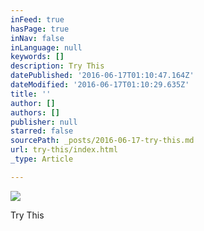 ```yaml
---
inFeed: true
hasPage: true
inNav: false
inLanguage: null
keywords: []
description: Try This
datePublished: '2016-06-17T01:10:47.164Z'
dateModified: '2016-06-17T01:10:29.635Z'
title: ''
author: []
authors: []
publisher: null
starred: false
sourcePath: _posts/2016-06-17-try-this.md
url: try-this/index.html
_type: Article

---
```

![](https://the-grid-user-content.s3-us-west-2.amazonaws.com/22e72be5-2ebb-43e8-944c-c9b6a7a7396e.png)

Try This